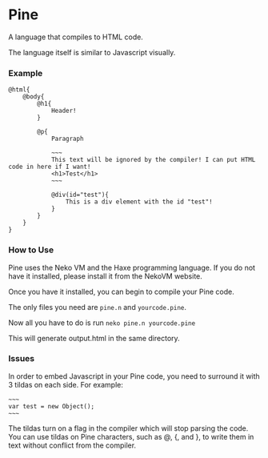 # Pine
A language that compiles to HTML code.

The language itself is similar to Javascript visually.

### Example

```
@html{
    @body{
        @h1{
            Header!
        }
        
        @p{
            Paragraph
           
            ~~~
            This text will be ignored by the compiler! I can put HTML code in here if I want!
            <h1>Test</h1>
            ~~~
            
            @div(id="test"){
                This is a div element with the id "test"!
            }
        }
    }
}
```



### How to Use

Pine uses the Neko VM and the Haxe programming language. If you do not have it installed, please install it from the NekoVM website.

Once you have it installed, you can begin to compile your Pine code.

The only files you need are `pine.n` and `yourcode.pine`.

Now all you have to do is run `neko pine.n yourcode.pine`

This will generate output.html in the same directory.

### Issues

In order to embed Javascript in your Pine code, you need to surround it with 3 tildas on each side. For example:
```
~~~
var test = new Object();
~~~
```

The tildas turn on a flag in the compiler which will stop parsing the code. You can use tildas on Pine characters, such as @, {, and }, to write them in text without conflict from the compiler.
